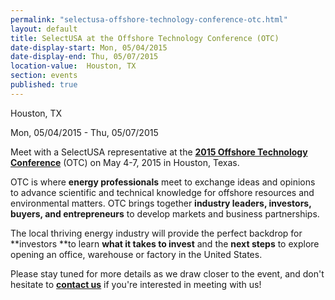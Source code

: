```yaml
---
permalink: "selectusa-offshore-technology-conference-otc.html"
layout: default
title: SelectUSA at the Offshore Technology Conference (OTC)
date-display-start: Mon, 05/04/2015 
date-display-end: Thu, 05/07/2015
location-value:  Houston, TX
section: events
published: true
---
```

Houston, TX  

Mon, 05/04/2015 - Thu, 05/07/2015

Meet with a SelectUSA representative at the&nbsp;**[2015 Offshore Technology Conference](http://2015.otcnet.org/)**&nbsp;(OTC) on May 4-7, 2015 in Houston, Texas.

OTC is where **energy professionals** meet to exchange ideas and opinions to advance scientific and technical knowledge for offshore resources and environmental matters.&nbsp;OTC brings together **industry leaders, investors, buyers, and entrepreneurs** to develop markets and business partnerships.

The local thriving energy industry will provide the perfect backdrop for **investors **to learn&nbsp;**what it takes to invest** and the **next steps** to explore opening an office, warehouse or factory in the United States.

Please stay tuned for more details as we draw closer to the event, and&nbsp;don't hesitate to&nbsp;**[contact us](/contact-us)** if you're interested in meeting with us!
   